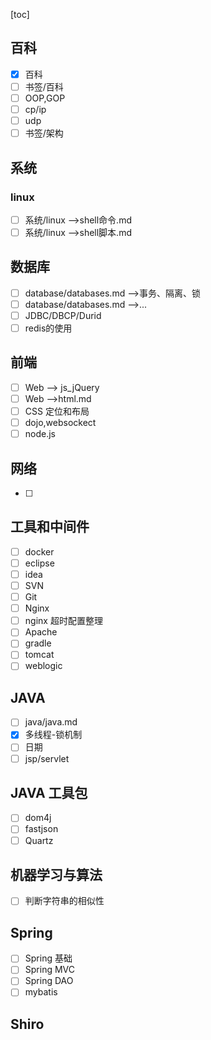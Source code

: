 [toc]

## 百科

- [x] 百科
- [ ] 书签/百科
- [ ] OOP,GOP
- [ ] cp/ip
- [ ] udp
- [ ] 书签/架构 

## 系统

### linux

- [ ] 系统/linux -->shell命令.md
- [ ] 系统/linux -->shell脚本.md

## 数据库

- [ ] database/databases.md -->事务、隔离、锁
- [ ] database/databases.md -->...
- [ ] JDBC/DBCP/Durid
- [ ] redis的使用

## 前端

- [ ] Web --> js_jQuery
- [ ] Web -->html.md
- [ ] CSS 定位和布局
- [ ] dojo,websockect
- [ ] node.js

## 网络

- [ ] 

## 工具和中间件

- [ ] docker  
- [ ] eclipse
- [ ] idea
- [ ] SVN
- [ ] Git
- [ ] Nginx
- [ ] nginx 超时配置整理
- [ ] Apache
- [ ] gradle
- [ ] tomcat
- [ ] weblogic

## JAVA

- [ ] java/java.md
- [x] 多线程-锁机制
- [ ] 日期
- [ ] jsp/servlet

## JAVA 工具包

- [ ] dom4j
- [ ] fastjson
- [ ] Quartz

## 机器学习与算法

- [ ] 判断字符串的相似性

## Spring

- [ ] Spring 基础
- [ ] Spring MVC
- [ ] Spring DAO
- [ ] mybatis

## Shiro

